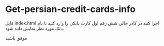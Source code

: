 # Get-persian-credit-cards-info
فایل index.html اجرا کنید 
در کادر خالی شش رقم اول کارت بانکی را وارد کنید تا نام بانک مورد نظر نمایش داده شود.

موفق باشید
